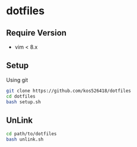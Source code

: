 # dotfiles

## Require Version

- vim < 8.x

## Setup

Using git

```bash
git clone https://github.com/kos526418/dotfiles
cd dotfiles
bash setup.sh
```

## UnLink

```bash
cd path/to/dotfiles
bash unlink.sh
```

